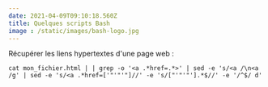 ```yaml
---
date: 2021-04-09T09:10:18.560Z
title: Quelques scripts Bash
image : /static/images/bash-logo.jpg
---
```

Récupérer les liens hypertextes d'une page web :

```shell
cat mon_fichier.html | | grep -o '<a .*href=.*>' | sed -e 's/<a /\n<a /g' | sed -e 's/<a .*href=['"'"'"]//' -e 's/["'"'"'].*$//' -e '/^$/ d'
```
